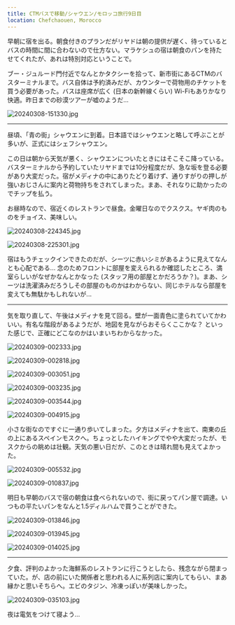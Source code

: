 ```yaml
---
title: CTMバスで移動/シャウエン/モロッコ旅行9日目
location: Chefchaouen, Morocco
---
```


早朝に宿を出る。朝食付きのプランだがリヤドは朝の提供が遅く、待っているとバスの時間に間に合わないので仕方ない。マラケシュの宿は朝食のパンを持たせてくれたが、あれは特別対応ということで。

ブー・ジュルード門付近でなんとかタクシーを拾って、新市街にあるCTMのバスターミナルまで。バス自体は予約済みだが、カウンターで荷物用のチケットを買う必要があった。バスは座席が広く (日本の新幹線くらい) Wi-Fiもありかなり快適。昨日までの砂漠ツアーが嘘のようだ...

![20240308-151330.jpg](https://ceshmina-photos.s3.ap-northeast-1.amazonaws.com/medium/202403/20240308-151330.jpg "新市街のCTMバスターミナル。旧市街からは距離があり、徒歩だと厳しい")

---

昼頃、「青の街」シャウエンに到着。日本語ではシャウエンと略して呼ぶことが多いが、正式にはシェフシャウエン。

この日は朝から天気が悪く、シャウエンについたときにはそこそこ降っている。バスターミナルから予約していたリヤドまでは10分程度だが、急な坂を登る必要があり大変だった。宿がメディナの中にありたどり着けず、通りすがりの押しが強いおじさんに案内と荷物持ちをされてしまった。まあ、それなりに助かったのでチップを払う。

お昼時なので、宿近くのレストランで昼食。金曜日なのでクスクス。ヤギ肉のものをチョイス、美味しい。

![20240308-224345.jpg](https://ceshmina-photos.s3.ap-northeast-1.amazonaws.com/medium/202403/20240308-224345.jpg "ソフトドリングのバリエーションが嬉しい")

![20240308-225301.jpg](https://ceshmina-photos.s3.ap-northeast-1.amazonaws.com/medium/202403/20240308-225301.jpg "ヤギのクスクス")

宿はもうチェックインできたのだが、シーツに赤いシミがあるように見えてなんとも心配である... 念のためフロントに部屋を変えられるか確認したところ、満室らしいがなぜかなんとかなった (スタッフ用の部屋とかだろうか？)。まあ、シーツは洗濯済みだろうしその部屋のものかはわからない、同じホテルなら部屋を変えても無駄かもしれないが...

---

気を取り直して、午後はメディナを見て回る。壁が一面青色に塗られていてかわいい。有名な階段があるようだが、地図を見ながらおそらくここかな？ といった感じで、正確にどこなのかはいまいちわからなかった。

![20240309-002333.jpg](https://ceshmina-photos.s3.ap-northeast-1.amazonaws.com/medium/202403/20240309-002333.jpg)

![20240309-002818.jpg](https://ceshmina-photos.s3.ap-northeast-1.amazonaws.com/medium/202403/20240309-002818.jpg)

![20240309-003051.jpg](https://ceshmina-photos.s3.ap-northeast-1.amazonaws.com/medium/202403/20240309-003051.jpg "青色に猫が映える")

![20240309-003235.jpg](https://ceshmina-photos.s3.ap-northeast-1.amazonaws.com/medium/202403/20240309-003235.jpg "このあたりが有名な階段だろうか...")

![20240309-003544.jpg](https://ceshmina-photos.s3.ap-northeast-1.amazonaws.com/medium/202403/20240309-003544.jpg)

![20240309-004915.jpg](https://ceshmina-photos.s3.ap-northeast-1.amazonaws.com/medium/202403/20240309-004915.jpg "犬もいた。耳にタグが付いている")

小さな街なのですぐに一通り歩いてしまった。夕方はメディナを出て、南東の丘の上にあるスペインモスクへ。ちょっとしたハイキングでやや大変だったが、モスクからの眺めは壮観。天気の悪い日だが、このときは晴れ間も見えてよかった。

![20240309-005532.jpg](https://ceshmina-photos.s3.ap-northeast-1.amazonaws.com/medium/202403/20240309-005532.jpg "スペインモスクからの眺め")

![20240309-010837.jpg](https://ceshmina-photos.s3.ap-northeast-1.amazonaws.com/medium/202403/20240309-010837.jpg)

明日も早朝のバスで宿の朝食は食べられないので、街に戻ってパン屋で調達。いつもの平たいパンをなんと1.5ディルハムで買うことができた。

![20240309-013846.jpg](https://ceshmina-photos.s3.ap-northeast-1.amazonaws.com/medium/202403/20240309-013846.jpg)

![20240309-013945.jpg](https://ceshmina-photos.s3.ap-northeast-1.amazonaws.com/medium/202403/20240309-013945.jpg "Whatever you're be a good one")

![20240309-014025.jpg](https://ceshmina-photos.s3.ap-northeast-1.amazonaws.com/medium/202403/20240309-014025.jpg)

---

夕食、評判のよかった海鮮系のレストランに行こうとしたら、残念ながら閉まっていた。が、店の前にいた関係者と思われる人に系列店に案内してもらい、まあ縁かと思いそちらへ。エビのタジン、冷凍っぽいが美味しかった。

![20240309-035103.jpg](https://ceshmina-photos.s3.ap-northeast-1.amazonaws.com/medium/202403/20240309-035103.jpg "エビのタジン")

夜は電気をつけて寝よう...
